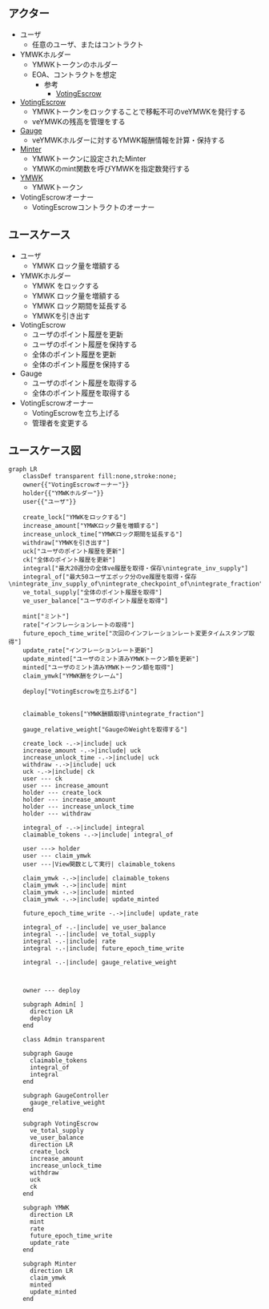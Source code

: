 ## アクター

- ユーザ
  - 任意のユーザ、またはコントラクト
- YMWKホルダー
  - YMWKトークンのホルダー
  - EOA、コントラクトを想定
    - 参考
      - [VotingEscrow](https://github.com/curvefi/curve-dao-contracts/blob/master/contracts/VotingEscrow.vy#L109)
- [VotingEscrow](./index.md)
  - YMWKトークンをロックすることで移転不可のveYMWKを発行する
  - veYMWKの残高を管理をする
- [Gauge](../GaugeV1/index.md)
  - veYMWKホルダーに対するYMWK報酬情報を計算・保持する
- [Minter](../MinterV1/index.md)
  - YMWKトークンに設定されたMinter
  - YMWKのmint関数を呼びYMWKを指定数発行する
- [YMWK](../YamawakeToken/index.md)
  - YMWKトークン
- VotingEscrowオーナー
  - VotingEscrowコントラクトのオーナー

## ユースケース

- ユーザ
  - YMWK ロック量を増額する
- YMWKホルダー
  - YMWK をロックする
  - YMWK ロック量を増額する
  - YMWK ロック期間を延長する
  - YMWKを引き出す
- VotingEscrow
  - ユーザのポイント履歴を更新
  - ユーザのポイント履歴を保持する
  - 全体のポイント履歴を更新
  - 全体のポイント履歴を保持する
- Gauge
  - ユーザのポイント履歴を取得する
  - 全体のポイント履歴を取得する
- VotingEscrowオーナー
  - VotingEscrowを立ち上げる
  - 管理者を変更する

## ユースケース図

```mermaid
graph LR
    classDef transparent fill:none,stroke:none;
    owner{{"VotingEscrowオーナー"}}
    holder{{"YMWKホルダー"}}
    user{{"ユーザ"}}

    create_lock["YMWKをロックする"]
    increase_amount["YMWKロック量を増額する"]
    increase_unlock_time["YMWKロック期間を延長する"]
    withdraw["YMWKを引き出す"]
    uck["ユーザのポイント履歴を更新"]
    ck["全体のポイント履歴を更新"]
    integral["最大20週分の全体ve履歴を取得・保存\nintegrate_inv_supply"]
    integral_of["最大50ユーザエポック分のve履歴を取得・保存\nintegrate_inv_supply_of\nintegrate_checkpoint_of\nintegrate_fraction"]
    ve_total_supply["全体のポイント履歴を取得"]
    ve_user_balance["ユーザのポイント履歴を取得"]

    mint["ミント"]
    rate["インフレーションレートの取得"]
    future_epoch_time_write["次回のインフレーションレート変更タイムスタンプ取得"]
    update_rate["インフレーションレート更新"]
    update_minted["ユーザのミント済みYMWKトークン額を更新"]
    minted["ユーザのミント済みYMWKトークン額を取得"]
    claim_ymwk["YMWK酬をクレーム"]

    deploy["VotingEscrowを立ち上げる"]


    claimable_tokens["YMWK酬額取得\nintegrate_fraction"]

    gauge_relative_weight["GaugeのWeightを取得する"]

    create_lock -.->|include| uck
    increase_amount -.->|include| uck
    increase_unlock_time -.->|include| uck
    withdraw -.->|include| uck
    uck -.->|include| ck
    user --- ck
    user --- increase_amount
    holder --- create_lock
    holder --- increase_amount
    holder --- increase_unlock_time
    holder --- withdraw

    integral_of -.->|include| integral
    claimable_tokens -.->|include| integral_of

    user ---> holder
    user --- claim_ymwk
    user ---|View関数として実行| claimable_tokens

    claim_ymwk -.->|include| claimable_tokens
    claim_ymwk -.->|include| mint
    claim_ymwk -.->|include| minted
    claim_ymwk -.->|include| update_minted

    future_epoch_time_write -.->|include| update_rate

    integral_of -.-|include| ve_user_balance
    integral -.-|include| ve_total_supply
    integral -.-|include| rate
    integral -.-|include| future_epoch_time_write

    integral -.-|include| gauge_relative_weight



    owner --- deploy

    subgraph Admin[ ]
      direction LR
      deploy
    end

    class Admin transparent

    subgraph Gauge
      claimable_tokens
      integral_of
      integral
    end

    subgraph GaugeController
      gauge_relative_weight
    end

    subgraph VotingEscrow
      ve_total_supply
      ve_user_balance
      direction LR
      create_lock
      increase_amount
      increase_unlock_time
      withdraw
      uck
      ck
    end

    subgraph YMWK
      direction LR
      mint
      rate
      future_epoch_time_write
      update_rate
    end

    subgraph Minter
      direction LR
      claim_ymwk
      minted
      update_minted
    end
```
